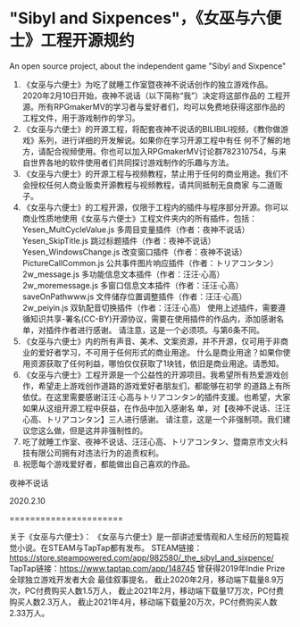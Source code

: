 # "Sibyl and Sixpences"，《女巫与六便士》工程开源规约
An open source project, about the independent game "Sibyl and Sixpence"

1. 《女巫与六便士》为吃了就睡工作室暨夜神不说话创作的独立游戏作品。2020年2月10日开始，夜神不说话（以下简称“我”）决定将这部作品的
工程开源。所有RPGmakerMV的学习者与爱好者们，均可以免费地获得这部作品的工程文件，用于游戏制作的学习。
2. 《女巫与六便士》的开源工程，将配套夜神不说话的BILIBILI视频，《教你做游戏》系列，进行详细的开发解说。如果你在学习开源工程中有任
何不了解的地方，请配合视频使用。你也可以加入RPGmakerMV讨论群782310754，与来自世界各地的软件使用者们共同探讨游戏制作的乐趣与方法。
3. 《女巫与六便士》的开源工程与视频教程，禁止用于任何的商业用途。我们不会授权任何人商业贩卖开源教程与视频教程，请共同抵制无良商家
与二道贩子。
4. 《女巫与六便士》的工程开源，仅限于工程内的插件与程序部分开源。你可以商业性质地使用《女巫与六便士》工程文件夹内的所有插件，包括：
        Yesen_MultCycleValue.js        多周目变量插件（作者：夜神不说话）
        Yesen_SkipTitle.js                跳过标题插件（作者：夜神不说话）
        Yesen_WindowsChange.js        改变窗口插件（作者：夜神不说话）
        PictureCallCommon.js        公共事件图片响应插件（作者：トリアコンタン）
        2w_message.js                多功能信息文本插件（作者：汪汪·心高）
        2w_moremessage.js                多窗口信息文本插件（作者：汪汪·心高）
        saveOnPathwww.js                文件储存位置调整插件（作者：汪汪·心高）
        2w_peiyin.js                双轨配音切换插件（作者：汪汪·心高）
使用上述插件，需要遵循知识共享-署名(CC-BY)开源协议，需要在使用插件的作品内，添加感谢名单，对插件作者进行感谢。
请注意，这是一个必须项。与第6条不同。
5. 《女巫与六便士》内的所有声音、美术、文案资源，并不开源，仅可用于非商业的爱好者学习，不可用于任何形式的商业用途。
什么是商业用途？如果你使用资源获取了任何利益，哪怕仅仅获取了1块钱，依旧是商业用途。请悉知。
6. 《女巫与六便士》工程开源是一个公益性的开源项目。我希望所有热爱游戏创作，希望走上游戏创作道路的游戏爱好者朋友们，都能够在初学
的道路上有所依仗。在这里需要感谢汪汪·心高与トリアコンタン的插件支援。也希望，大家如果从这组开源工程中获益，在作品中加入感谢名
单，对【夜神不说话、汪汪心高、トリアコンタン】三人进行感谢。
请注意，这是一个非强制项。我们建议您这么做，但是这并非强制性的。
7. 吃了就睡工作室、夜神不说话、汪汪心高、トリアコンタン、暨南京市文火科技有限公司拥有对违法行为的追责权利。
8. 祝愿每个游戏爱好者，都能做出自己喜欢的作品。

夜神不说话

2020.2.10

======================

关于《女巫与六便士》：
        《女巫与六便士》是一部讲述爱情观和人生经历的短篇视觉小说。在STEAM与TapTap都有发布。
STEAM链接：https://store.steampowered.com/app/982580/_the_sibyl_and_sixpence/
TapTap链接：https://www.taptap.com/app/148745
曾获得2019年Indie Prize 全球独立游戏开发者大会 最佳叙事提名，
截止2020年2月，移动端下载量8.9万次，PC付费购买人数1.5万人，
截止2021年2月，移动端下载量17万次，PC付费购买人数2.3万人，
截止2021年4月，移动端下载量20万次，PC付费购买人数2.33万人。
